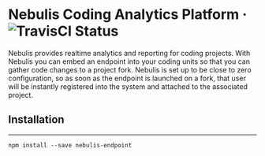 # Nebulis Coding Analytics Platform &middot; ![TravisCI Status](https://img.shields.io/travis/NebulisAnalytics/nebulis-endpoint.svg)

Nebulis provides realtime analytics and reporting for coding projects. With Nebulis you can embed an endpoint into your coding units so that you can gather code changes to a project fork. Nebulis is set up to be close to zero configuration, so as soon as the endpoint is launched on a fork, that user will be instantly registered into the system and attached to the associated project.

## Installation
---

```
npm install --save nebulis-endpoint
```